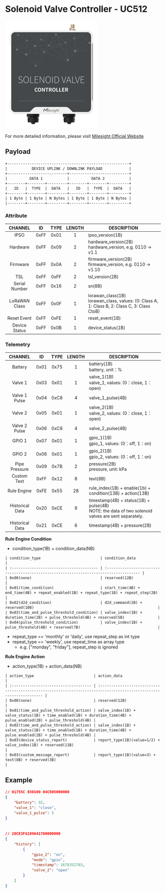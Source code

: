 # Solenoid Valve Controller - UC512

![UC512](uc512-v3.png)

For more detailed information, please visit [Milesight Official Website](https://www.milesight.com/iot/product/iot-controller/uc51x)

## Payload

```
+-------------------------------------------------------+
|           DEVICE UPLINK / DOWNLINK PAYLOAD            |
+---------------------------+---------------------------+
|          DATA 1           |          DATA 2           |
+--------+--------+---------+--------+--------+---------+
|   ID   |  TYPE  |  DATA   |   ID   |  TYPE  |  DATA   |
+--------+--------+---------+--------+--------+---------+
| 1 Byte | 1 Byte | N Bytes | 1 Byte | 1 Byte | N Bytes |
|--------+--------+---------+--------+--------+---------+
```

### Attribute

|    CHANNEL    |  ID  | TYPE | LENGTH | DESCRIPTION                                                                                       |
| :-----------: | :--: | :--: | :----: | ------------------------------------------------------------------------------------------------ |
|     IPSO      | 0xFF | 0x01 |   1    | ipso_version(1B)                                                                                 |
|   Hardware    | 0xFF | 0x09 |   2    | hardware_version(2B)<br/>hardware_version, e.g. 0110 -> v1.1                                     |
|   Firmware    | 0xFF | 0x0A |   2    | firmware_version(2B)<br/>firmware_version, e.g. 0110 -> v1.10                                    |
|      TSL      | 0xFF | 0xFF |   2    | tsl_version(2B)                                                                                  |
| Serial Number | 0xFF | 0x16 |   2    | sn(8B)                                                                                           |
| LoRaWAN Class | 0xFF | 0x0F |   1    | lorawan_class(1B)<br/>lorawan_class, values: (0: Class A, 1: Class B, 2: Class C, 3: Class CtoB) |
|  Reset Event  | 0xFF | 0xFE |   1    | reset_event(1B)                                                                                  |
| Device Status | 0xFF | 0x0B |   1    | device_status(1B)                                                                                |

### Telemetry

|     CHANNEL     |  ID  | TYPE | LENGTH | DESCRIPTION                                                                                           |
| :-------------: | :--: | :--: | :----: | ----------------------------------------------------------------------------------------------------- |
|     Battery     | 0x01 | 0x75 |   1    | battery(1B)<br/>battery, unit：%                                                                      |
|     Valve 1     | 0x03 | 0x01 |   1    | valve_1(1B)<br/>valve_1, values: (0：close, 1：open)                                                  |
|  Valve 1 Pulse  | 0x04 | 0xC8 |   4    | valve_1_pulse(4B)                                                                                     |
|     Valve 2     | 0x05 | 0x01 |   1    | valve_2(1B)<br/>valve_2, values: (0：close, 1：open)                                                  |
|  Valve 2 Pulse  | 0x06 | 0xC8 |   4    | valve_2_pulse(4B)                                                                                     |
|     GPIO 1      | 0x07 | 0x01 |   1    | gpio_1(1B)<br/>gpio_1, values: (0：off, 1：on)                                                        |
|     GPIO 2      | 0x08 | 0x01 |   1    | gpio_2(1B)<br/>gpio_2, values: (0：off, 1：on)                                                        |
|  Pipe Pressure  | 0x09 | 0x7B |   2    | pressure(2B)<br/>pressure, unit: kPa                                                                  |
|   Custom Text   | 0xFF | 0x12 |   8    | text(8B)                                                                                              |
|   Rule Engine   | 0xFE | 0x55 |   28   | rule_index(1B) + enable(1b) + condition(13B) + action(13B)                                            |
| Historical Data | 0x20 | 0xCE |   9    | timestamp(4B) + status(1B) + pulse(4B)<br/>NOTE: the data of two solenoid valves are sent separately. |
| Historical Data | 0x21 | 0xCE |   6    | timestamp(4B) + pressure(2B)                                                                          |

**Rule Engine Condition**

-   condition_type(1B) + condition_data(NB)

```
| condition_type                           | condition_data                                                                         |
| :--------------------------------------- | :------------------------------------------------------------------------------------- |
| 0x00(none)                               | reserved(12B)                                                                          |
| 0x01(time_condition)                     | start_time(4B) + end_time(4B) + repeat_enabled(1B) + repeat_type(1B) + repeat_step(2B) |
| 0x02(d2d_condition)                      | d2d_command(2B) + reserved(10B)                                                        |
| 0x03(time_and_pulse_threshold_condition) | valve_index(1B) + duration_time(2B) + pulse_threshold(4B) + reserved(5B)               |
| 0x04(pulse_threshold_condition)          | valve_index(1B) + pulse_threshold(4B) + reserved(7B)                                   |
```

-   repeat_type == 'monthly' or 'daily', use repeat_step as int type
-   repeat_type == 'weekly', use repeat_time as array type
    -   e.g. ["monday", "friday"], repeat_step is ignored

**Rule Engine Action**

-   action_type(1B) + action_data(NB)

```
| action_type                           | action_data                                                                                                         |
| :------------------------------------ | :------------------------------------------------------------------------------------------------------------------ |
| 0x00(none)                            | reserved(12B)                                                                                                       |
| 0x01(time_and_pulse_threshold_action) | valve_index(1B) + valve_status(1B) + time_enabled(1B) + duration_time(4B) + pulse_enabled(2B) + pulse_threshold(4B) |
| 0x02(time_and_pulse_threshold_action) | valve_index(1B) + valve_status(1B) + time_enabled(1B) + duration_time(4B) + pulse_enabled(2B) + pulse_threshold(4B) |
| 0x03(device_status_report)            | report_type(1B)(value=1/2) + valve_index(1B) + reserved(11B)                                                        |
| 0x03(custom_message_report)           | report_type(1B)(value=3) + text(8B) + reserved(3B)                                                                  |
```

## Example

```json
// 01755C 030100 04C805000000
{
    "battery": 92,
    "valve_1": "close",
    "valve_1_pulse": 5
}


// 20CE3FA109641700000000
{
    "history": [
        {
            "gpio_2": "on",
            "mode": "gpio",
            "timestamp": 1678352703,
            "valve_2": "open"
        }
    ]
}
```
